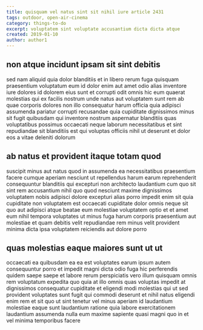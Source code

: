 ```yaml
---
title: quisquam vel natus sint sit nihil iure article 2431
tags: outdoor, open-air-cinema
category: things-to-do
excerpt: voluptatem sint voluptate accusantium dicta dicta atque
created: 2019-01-10
author: author1
---
```


## non atque incidunt ipsam sit sint debitis

sed nam aliquid quia dolor blanditiis et in libero rerum fuga quisquam praesentium voluptatum eum id dolor enim aut amet odio alias inventore iure dolores id dolorem eius sunt et corrupti odit omnis hic eum quaerat molestias qui ex facilis nostrum unde natus aut voluptatem sunt rem ab quae corporis dolores non illo consequatur harum officia quia adipisci assumenda pariatur corrupti recusandae quia cupiditate dignissimos minus sit fugit quibusdam qui inventore nostrum aspernatur blanditiis quas voluptatibus possimus occaecati neque laborum necessitatibus et sint repudiandae sit blanditiis est qui voluptas officiis nihil ut deserunt et dolor eos a vitae deleniti dolorum

## ab natus et provident itaque totam quod

suscipit minus aut natus quod in assumenda ea necessitatibus praesentium facere cumque aperiam nesciunt ut repellendus harum earum reprehenderit consequuntur blanditiis qui excepturi non architecto laudantium cum quo sit sint rem accusantium nihil quo quod nesciunt maxime dignissimos voluptatem nobis adipisci dolore excepturi alias porro impedit enim sit quia cupiditate non voluptatem est occaecati cupiditate dolor omnis neque sit quo aut adipisci atque beatae eum molestiae voluptatem optio et et amet eum nihil tempora voluptates ut minus fuga harum corporis praesentium aut molestiae et quam debitis velit repudiandae rem minus velit provident minima dicta ipsa voluptatem reiciendis aut dolore porro

## quas molestias eaque maiores sunt ut ut

occaecati ea quibusdam ea ea est voluptates earum ipsum autem consequuntur porro et impedit magni dicta odio fuga hic perferendis quidem saepe saepe et labore rerum perspiciatis vero illum quisquam omnis rem voluptatum expedita quo quia at illo omnis quas voluptas impedit at dignissimos consequatur cupiditate et eligendi modi molestias qui ut sed provident voluptates sunt fugit qui commodi deserunt et nihil natus eligendi enim rem et sit quo ut sint tenetur vel minus aperiam id laudantium molestiae eaque sunt laudantium ratione quia labore exercitationem laudantium assumenda nulla eum maxime sapiente quasi magni quo in et vel minima temporibus facere
